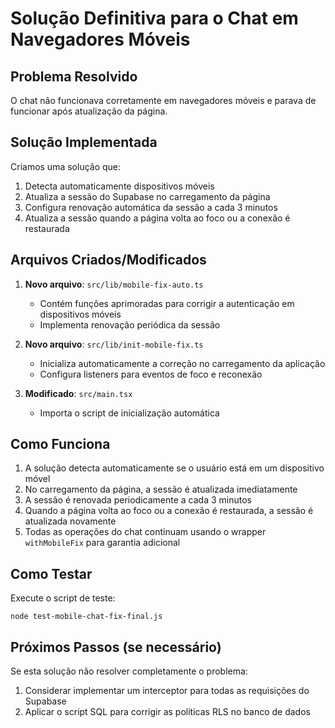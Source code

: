 # Solução Definitiva para o Chat em Navegadores Móveis

## Problema Resolvido
O chat não funcionava corretamente em navegadores móveis e parava de funcionar após atualização da página.

## Solução Implementada
Criamos uma solução que:
1. Detecta automaticamente dispositivos móveis
2. Atualiza a sessão do Supabase no carregamento da página
3. Configura renovação automática da sessão a cada 3 minutos
4. Atualiza a sessão quando a página volta ao foco ou a conexão é restaurada

## Arquivos Criados/Modificados

1. **Novo arquivo**: `src/lib/mobile-fix-auto.ts`
   - Contém funções aprimoradas para corrigir a autenticação em dispositivos móveis
   - Implementa renovação periódica da sessão

2. **Novo arquivo**: `src/lib/init-mobile-fix.ts`
   - Inicializa automaticamente a correção no carregamento da aplicação
   - Configura listeners para eventos de foco e reconexão

3. **Modificado**: `src/main.tsx`
   - Importa o script de inicialização automática

## Como Funciona
1. A solução detecta automaticamente se o usuário está em um dispositivo móvel
2. No carregamento da página, a sessão é atualizada imediatamente
3. A sessão é renovada periodicamente a cada 3 minutos
4. Quando a página volta ao foco ou a conexão é restaurada, a sessão é atualizada novamente
5. Todas as operações do chat continuam usando o wrapper `withMobileFix` para garantia adicional

## Como Testar
Execute o script de teste:
```
node test-mobile-chat-fix-final.js
```

## Próximos Passos (se necessário)
Se esta solução não resolver completamente o problema:
1. Considerar implementar um interceptor para todas as requisições do Supabase
2. Aplicar o script SQL para corrigir as políticas RLS no banco de dados
